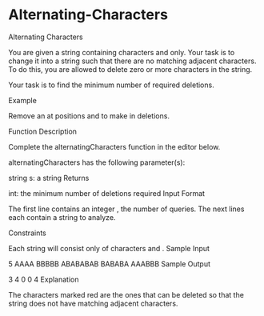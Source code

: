 # Alternating-Characters
Alternating Characters

You are given a string containing characters  and  only. Your task is to change it into a string such that there are no matching adjacent characters. To do this, you are allowed to delete zero or more characters in the string.

Your task is to find the minimum number of required deletions.

Example

Remove an  at positions  and  to make  in  deletions.

Function Description

Complete the alternatingCharacters function in the editor below.

alternatingCharacters has the following parameter(s):

string s: a string
Returns

int: the minimum number of deletions required
Input Format

The first line contains an integer , the number of queries.
The next  lines each contain a string  to analyze.

Constraints

Each string  will consist only of characters  and .
Sample Input

5
AAAA
BBBBB
ABABABAB
BABABA
AAABBB
Sample Output

3
4
0
0
4
Explanation

The characters marked red are the ones that can be deleted so that the string does not have matching adjacent characters.
